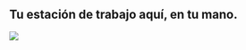<?php require("../../entete.php");?> <?php require("../../base.php");?> <?php require("../../fonctions.php");?>

<div id="corps">

<h2>Tu estación de trabajo aquí, en tu mano.</h2>

<img src="Images/earth.png" />

</div>
</body>
</html>
